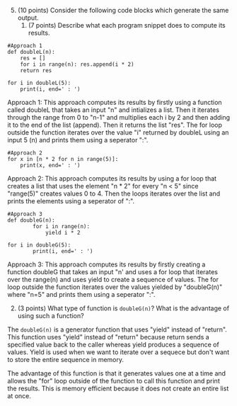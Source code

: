 5. (10 points) Consider the following code blocks which generate the same output.
    1. (7 points) Describe what each program snippet does to compute its results.
   
```
#Approach 1
def doubleL(n):
    res = []
    for i in range(n): res.append(i * 2)
    return res

for i in doubleL(5): 
    print(i, end=' : ')
```

Approach 1: This approach computes its results by firstly using a function called doubleL that takes an input "n" and intializes a list. Then it iterates through the range from 0 to "n-1" and multiplies each i by 2 and then adding it to the end of the list (append). Then it returns the list "res". The for loop outside the function iterates over the value  "i" returned by doubleL using an input 5 (n) and prints them using a seperator ":".


```
#Approach 2
for x in [n * 2 for n in range(5)]:
    print(x, end=' : ')
```

Approach 2: This approach computes its results by using a for loop that creates a list that uses the element "n * 2" for every "n < 5" since "range(5)" creates values 0 to 4. Then the loops iterates over the list and prints the elements using a seperator of ":".


```
#Approach 3
def doubleG(n):
        for i in range(n):
            yield i * 2

for i in doubleG(5):
        print(i, end=' : ')
```

Approach 3: This approach computes its results by firstly creating a function doubleG that takes an input "n' and uses a for loop that iterates over the range(n) and uses yield to create a sequence of values. The for loop outside the function iterates over the values yielded by "doubleG(n)" where "n=5" and prints them using a seperator ":".


 2. (3 points) What type of function is `doubleG(n)`? What is the advantage of using such a function?

The `doubleG(n)` is a generator function that uses "yield" instead of "return". This function uses "yield" instead of "return" because return sends a specified value back to the caller whereas yield produces a sequence of values. Yield is used when we want to iterate over a sequece but don't want to store the entire sequence in memory. 

The advantage of this function is that it generates values one at a time and allows the "for" loop outside of the function to call this function and print the results. This is memory efficient because it does not create an entire list at once. 
